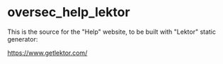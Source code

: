 # oversec_help_lektor

This is the source for the "Help" website, to be built with "Lektor" static generator:

https://www.getlektor.com/